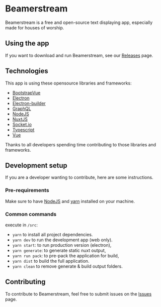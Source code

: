 
# Beamerstream
Beamerstream is a free and open-source text displaying app, especially made for houses of worship.

## Using the app
If you want to download and run Beamerstream, see our [Releases](https://github.com/Appinda/Beamerstream/releases) page.

## Technologies
This app is using these opensource libraries and frameworks:
- [BootstrapVue](https://bootstrap-vue.org)
- [Electron](https://www.electronjs.org)
- [Electron-builder](https://www.electron.build)
- [GraphQL](https://graphql.org)
- [NodeJS](https://nodejs.org/)
- [NuxtJS](https://nuxtjs.org)
- [Socket.io](https://socket.io)
- [Typescript](https://www.typescriptlang.org)
- [Vue](https://vuejs.org)

Thanks to all developers spending time contributing to those libraries and frameworks.

## Development setup
If you are a developer wanting to contribute, here are some instructions.

### Pre-requirements
Make sure to have [NodeJS](https://nodejs.org/en/) and [yarn](https://yarnpkg.com) installed on your machine.

### Common commands
execute in `/src`:
- `yarn` to install all project dependencies.
- `yarn dev` to run the development app (web only).
- `yarn start`: to run production version (electron),
- `yarn generate`: to generate static nuxt output,
- `yarn run pack`: to pre-pack the application for build,
- `yarn dist` to build the full application.
- `yarn clean` to remove generate & build output folders.

## Contributing
To contribute to Beamerstream, feel free to submit issues on the [Issues](https://github.com/Appinda/Beamerstream/issues) page.